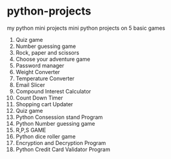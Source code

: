 # python-projects
my python mini projects
mini python projects on 5 basic games

1. Quiz game
2. Number guessing game
3. Rock, paper and scissors
4. Choose your adventure game
5. Password manager
6. Weight Converter
7. Temperature Converter
8. Email Slicer
9. Compound Interest Calculator
10. Count Down Timer
11. Shopping cart Updater
12. Quiz game
13. Python Consession stand Program
14. Python Number guessing game
15. R,P,S GAME
16. Python dice roller game
17. Encryption and Decryption Program
18. Python Credit Card Validator Program
